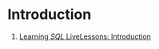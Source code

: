 # Introduction

1. [Learning _SQL_ LiveLessons: Introduction](https://learning.oreilly.com/videos/learning-sql/9780134193700/9780134193700-LSQL_00_Introduction/)
